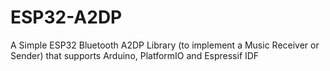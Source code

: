 # ESP32-A2DP
A Simple ESP32 Bluetooth A2DP Library (to implement a Music Receiver or Sender) that supports Arduino, PlatformIO and Espressif IDF
